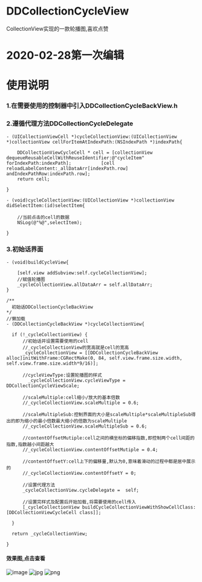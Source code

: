 # DDCollectionCycleView
CollectionView实现的一款轮播图,喜欢点赞
# 2020-02-28第一次编辑
# 使用说明
### 1.在需要使用的控制器中引入DDCollectionCycleBackView.h
### 2.遵循代理方法DDCollectionCycleDelegate
    - (UICollectionViewCell *)cycleCollectionView:(UICollectionView *)collectionView cellForItemAtIndexPath:(NSIndexPath *)indexPath{
      
        DDCollectionViewCycleCell * cell = [collectionView dequeueReusableCellWithReuseIdentifier:@"cycleItem" forIndexPath:indexPath];           [cell reloadLabelContent:_allDataArr[indexPath.row] andIndexPathRow:indexPath.row];
        return cell;
        
    }

    - (void)cycleCollectionView:(UICollectionView *)collectionView didSelectItem:(id)selectItem{

        //当前点击的cell的数据
        NSLog(@"%@",selectItem);
        
    }

### 3.初始话界面
    - (void)buildCycleView{

        [self.view addSubview:self.cycleCollectionView];
        //赋值轮播图
        _cycleCollectionView.allDataArr = self.allDataArr;
    }
    
    /**
      初始话DDCollectionCycleBackView
    */
    //懒加载
    - (DDCollectionCycleBackView *)cycleCollectionView{
    
      if (!_cycleCollectionView) {
          //初始话并设置需要使用的cell
          //_cycleCollectionView的宽高就是cell的宽高
          _cycleCollectionView = [[DDCollectionCycleBackView alloc]initWithFrame:CGRectMake(0, 84, self.view.frame.size.width, self.view.frame.size.width*9/16)];      

          //cycleViewType:设置轮播图的样式
            _cycleCollectionView.cycleViewType = DDCollectionCycleViewScale;

          //scaleMultiple:cell缩小/放大的基本倍数
          //_cycleCollectionView.scaleMultiple = 0.6;

          //scaleMultipleSub:控制界面的大小是scaleMultiple*scaleMultipleSub得出的即为缩小的最小倍数最大缩小的倍数为scaleMultiple
          //_cycleCollectionView.scaleMultipleSub = 0.6;

          //contentOffsetMutiple:cell之间的横坐标的偏移指数,即控制两个cell间距的指数,指数越小间距越大
          //_cycleCollectionView.contentOffsetMutiple = 0.4;

          //contentOffsetY:cell上下的偏移量,默认为0,意味着滑动的过程中都是居中展示的
          //_cycleCollectionView.contentOffsetY = 0;

          //设置代理方法
          _cycleCollectionView.cycleDelegate =  self;

          //设置完样式及配置后开始加载,将需要使用的cell传入
          [_cycleCollectionView buildCycleCollectionViewWithShowCellClass:[DDCollectionViewCycleCell class]];

      }
      
      return _cycleCollectionView;
      
    }


 #### 效果图,点击查看
![image](https://github.com/LuckDDS/DDCollectionCycleView/tree/master/AdvancePlan/AdvancePlan/1.jpg)
![jpg](https://github.com/LuckDDS/DDCollectionCycleView/tree/master/AdvancePlan/AdvancePlan/2.jpg)
![png](https://github.com/LuckDDS/DDCollectionCycleView/tree/master/AdvancePlan/AdvancePlan/3.png)
